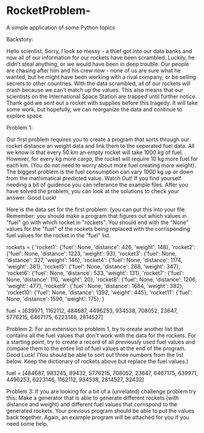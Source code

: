 # RocketProblem-
A simple application of some Python topics

Backstory:

  Hello scientist. Sorry, I look so messy - a thief got into our data banks and now all of our information
for our rockets have been scrambled. Luckily, he didn’t steal anything, or we would have been in deep trouble.
Our people are chasing after him and his crew now - none of us are sure what he wanted, but he might have been 
working with a rival company, or be selling secrets to other countries. With the data scrambled, all of our
rockets will crash because we can’t match up the values. This also means that our scientists on the International
Space Station are trapped until further notice. Thank god we sent out a rocket with supplies before this tragedy.
It will take some work, but hopefully, we can reorganize the data and continue to explore space.

Problem 1: 

Our first problem requires you to create a program that sorts through our rocket distance an weight data and link them to 
the seperated fuel data. All we know is that every 50 km an empty rocket will take 1000 kg of fuel. However, for every kg 
more cargo, the rocket will require 10 kg more fuel for each km. (You do not need to worry about more fuel creating more
weight). The biggest problem is the fuel consumption can vary 1000 kg up or down from the mathimatical predicted value. Watch Out! If you find yourself needing a bit of guidence you can referance the example files. After you have solved the 
problem, you can look at the solutions to check your answer. Good Luck!  

Here is the data set for the first problem:
(you can put this into your file. Remember: you should make a program that figures out which values in "fuel" go with which
rocket in "rockets". You should end with the "None" values for the "fuel" of the rockets being replaced with the corrisponding 
fuel values for the rocket in the "fuel" list.  

rockets = {
'rocket1': {'fuel': None, 'distance': 426, 'weight': 148}, 
'rocket2': {'fuel': None, 'distance': 1223, 'weight': 93}, 
'rocket3': {'fuel': None, 'distance': 327, 'weight': 146}, 
'rocket4': {'fuel': None, 'distance': 1174, 'weight': 381}, 
'rocket5': {'fuel': None, 'distance': 268, 'weight': 347}, 
'rocket6': {'fuel': None, 'distance': 533, 'weight': 131}, 
'rocket7': {'fuel': None, 'distance': 110, 'weight': 20}, 
'rocket8': {'fuel': None, 'distance': 1206, 'weight': 477}, 
'rocket9': {'fuel': None, 'distance': 1684, 'weight': 382}, 
'rocket10': {'fuel': None, 'distance': 1392, 'weight': 445}, 
'rocket11': {'fuel': None, 'distance': 1590, 'weight': 175}, 
} 
 
fuel = [639971, 1162112, 484687, 4496253, 934538, 708052, 23647, 5776215, 6467175, 6223146, 2814527] 


Problem 2:
  For an extension to problem 1, try to create another list that contains all the fuel values that don't work with the 
 data for the rockets. For a starting point, try to create a record of all previously used fuel values and compare them to the
 entire list of fuel values at the end of the program. Good Luck! 
 (You should be able to sort out three numbers from the list below. Keep the dictionary of rockets above but replace the fuel values.) 
 
fuel = [484687, 983245, 89432, 5776215, 708052, 23647, 6467175, 639971, 4496253, 6223146, 1162112, 934538, 2814527, 32432]


Problem 3: 
  If you are looking for a bit of a (unrelated) challenge problem try this: Make a generator that is able to generate 
 different rockets (with distance and weight) and different fuel values that corrispond to the generated rockets. Your
previous program should be able to put the values back together. Again, an example program will be attached for you if you
need some help. 

